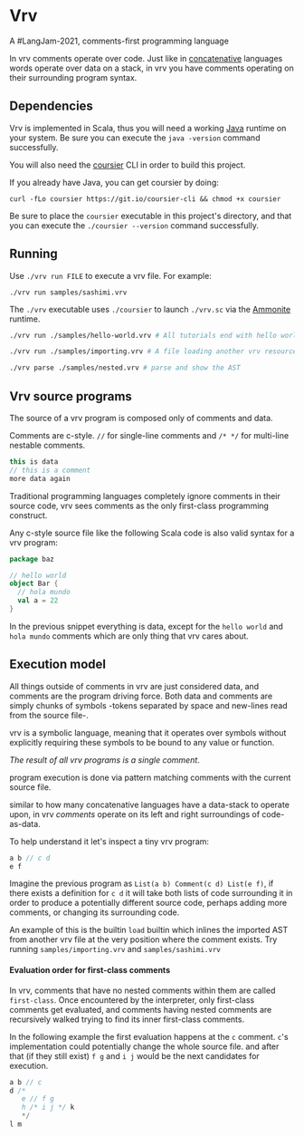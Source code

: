 # Vrv 

A #LangJam-2021, comments-first programming language

In vrv comments operate over code. Just like in [concatenative](http://concatenative.org) languages words operate over data on a stack, 
in vrv you have comments operating on their surrounding program syntax.

## Dependencies

Vrv is implemented in Scala, thus you will need a working [Java](https://java.com) runtime on your system.
Be sure you can execute the `java -version` command successfully.

You will also need the [coursier](https://get-coursier.io/docs/cli-installation) CLI in order to build this
project.

If you already have Java, you can get coursier by doing:

``` shell
curl -fLo coursier https://git.io/coursier-cli && chmod +x coursier
```

Be sure to place the `coursier` executable in this project's directory, and that
you can execute the `./coursier --version` command successfully.


## Running

Use `./vrv run FILE` to execute a vrv file. For example:

`./vrv run samples/sashimi.vrv`

The `./vrv` executable uses `./coursier` to launch `./vrv.sc` via the
[Ammonite](https://ammonite.io/#Ammonite-REPL) runtime.

``` sh
./vrv run ./samples/hello-world.vrv # All tutorials end with hello world, now you are an vrv expert!

./vrv run ./samples/importing.vrv # A file loading another vrv resource.

./vrv parse ./samples/nested.vrv # parse and show the AST
```

## Vrv source programs

The source of a vrv program is composed only of comments and data.

Comments are c-style. `//` for single-line comments and `/* */` for multi-line nestable comments.

```scala
this is data
// this is a comment
more data again
```

Traditional programming languages completely ignore comments in their source code, 
vrv sees comments as the only first-class programming construct.

Any c-style source file like the following Scala code is also valid syntax for a vrv program:

``` scala
package baz

// hello world
object Bar {
  // hola mundo
  val a = 22
}
```

In the previous snippet everything is data, except for the `hello world` and `hola mundo` comments which are only 
thing that vrv cares about.

## Execution model

All things outside of comments in vrv are just considered data, and comments are the program driving force. 
Both data and comments are simply chunks of symbols -tokens separated by space and new-lines read from the source file-.

vrv is a symbolic language, meaning that it operates over symbols without explicitly
requiring these symbols to be bound to any value or function.

_The result of all vrv programs is a single comment_.

program execution is done via pattern matching comments with the current source file.

similar to how many concatenative languages have a data-stack to operate upon, in
vrv *comments* operate on its left and right surroundings of code-as-data.

To help understand it let's inspect a tiny vrv program:

``` scala
a b // c d
e f
```

Imagine the previous program as `List(a b) Comment(c d) List(e f)`, if there exists a
definition for `c d` it will take both lists of code surrounding it in order to produce 
a potentially different source code, perhaps adding more comments, or changing its surrounding code.

An example of this is the builtin `load` builtin which inlines the imported AST from another vrv file
at the very position where the comment exists. Try running `samples/importing.vrv` and `samples/sashimi.vrv`

#### Evaluation order for first-class comments

In vrv, comments that have no nested comments within them are called `first-class`. Once encountered
by the interpreter, only first-class comments get evaluated, and comments having nested comments are
recursively walked trying to find its inner first-class comments.

In the following example the first evaluation happens at the `c` comment. `c`'s implementation could 
potentially change the whole source file. and after that (if they still exist) `f g` and `i j` would be the
next candidates for execution.

``` scala
a b // c
d /* 
   e // f g
   h /* i j */ k
   */
l m
```


